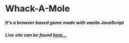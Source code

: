 # Whack-A-Mole

##### It's a browser based game made with vanila JavaScript
##### Live site can be found [here...](https://bonk-it.netlify.app/)
